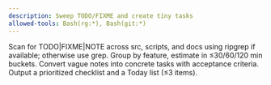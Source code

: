 ```yaml
---
description: Sweep TODO/FIXME and create tiny tasks
allowed-tools: Bash(rg:*), Bash(git:*)
---
```

Scan for TODO|FIXME|NOTE across src, scripts, and docs using ripgrep if available; otherwise use grep. Group by feature, estimate in ≤30/60/120 min buckets. Convert vague notes into concrete tasks with acceptance criteria. Output a prioritized checklist and a Today list (≤3 items).
